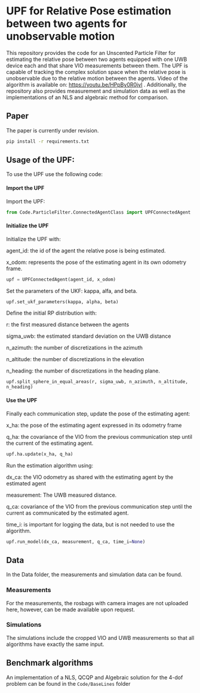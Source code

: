 # UPF for Relative Pose estimation between two agents for unobservable motion

This repository provides the code for an Unscented Particle Filter for estimating the relative pose between two agents equipped with one UWB device each and that share VIO measurements between them.
The UPF is capable of tracking the complex solution space when the relative pose is unobservable due to the relative motion between the agents. Video of the algorithm is available on: https://youtu.be/HPpBy0R0jvI . 
Additionally, the repository also provides  measurement and simulation data as well as the implementations of an NLS and algebraic method for comparison. 

## Paper 
The paper is currently under revision. 
```bash
pip install -r requirements.txt
```
## Usage of the UPF: 
To use the UPF use the following code: 

#### Import the UPF
Import the UPF: 
```python
from Code.ParticleFilter.ConnectedAgentClass import UPFConnectedAgent
```

#### Initialize the UPF
Initialize the UPF with: 

agent_id: the id of the agent the relative pose is being estimated.

x_odom:  represents the pose of the estimating agent in its own odometry frame.
```python
upf = UPFConnectedAgent(agent_id, x_odom)
```

Set the parameters of the UKF: kappa, alfa, and beta.
```python
upf.set_ukf_parameters(kappa, alpha, beta)
```

Define the initial RP distribution with: 

r: the first measured distance between the agents 

sigma_uwb: the estimated standard deviation on the UWB distance

n_azimuth: the number of discretizations in the azimuth

n_altitude: the number of discretizations in the elevation

n_heading: the number of discretizations in the heading plane. 
```
upf.split_sphere_in_equal_areas(r, sigma_uwb, n_azimuth, n_altitude, n_heading)
```

#### Use the UPF
Finally each communication step, update the pose of the estimating agent:

x_ha: the pose of the estimating agent expressed in its odometry frame

q_ha: the covariance of the VIO from the previous communication step until the current of the estimating agent.
```python
upf.ha.update(x_ha, q_ha)
```

Run the estimation algorithm using:

dx_ca: the VIO odometry as shared with the estimating agent by the estimated agent

measurement: The UWB measured distance.

q_ca: covariance of the VIO from the previous communication step until the current as communicated by the estimated agent.

time_i: is important for logging the data, but is not needed to use the algorithm.

```python
upf.run_model(dx_ca, measurement, q_ca, time_i=None)
```

## Data
In the Data folder, the measurements and simulation data can be found. 
### Measurements
For the measurements, the rosbags with camera images are not uploaded here, however, can be made available upon request. 
### Simulations
The simulations include the cropped VIO and UWB measurements so that all algorithms have exactly the same input. 

## Benchmark algorithms
An implementation of a NLS, QCQP and Algebraic solution for the 4-dof problem can be found in the `Code/BaseLines` folder
